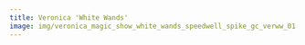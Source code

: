 ```yaml
---
title: Veronica 'White Wands'
image: img/veronica_magic_show_white_wands_speedwell_spike_gc_verww_01.jpg
---
```

